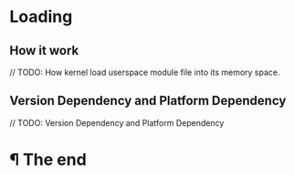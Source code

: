 # Loading

## How it work

// TODO: How kernel load userspace module file into its memory space.

## Version Dependency and Platform Dependency

// TODO: Version Dependency and Platform Dependency

# ¶ The end
